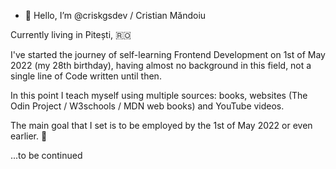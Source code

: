 - 👋 Hello, I’m @criskgsdev / Cristian Măndoiu 

Currently living in Pitești, 🇷🇴 

I've started the journey of self-learning Frontend Development on 1st of May 2022 (my 28th birthday), having almost no background in this field, not a single line of Code written until then.

In this point I teach myself using multiple sources: books, websites  (The Odin Project / W3schools / MDN web books) and YouTube videos.

The main goal that I set is to be employed by the 1st of May 2022 or even earlier. 🦸


...to be continued




